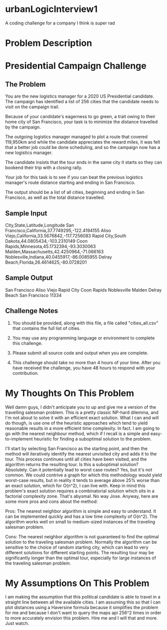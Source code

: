 # urbanLogicInterview1

A coding challenge for a company I think is super rad

# Problem Description

# Presidential Campaign Challenge

## The Problem

You are the new logistics manager for a 2020 US Presidential candidate. The
campaign has identified a list of 256 cities that the candidate needs to visit
on the campaign trail.

Because of your candidate's eagerness to go green, a trait owing to their home
city of San Francisco, your task is to minimize the distance travelled
by the campaign.

The outgoing logistics manager managed to plot a route that covered 119,950km
and while the candidate appreciates the reward miles, it was felt that a
better job could be done scheduling, and so the campaign now has a new
logistics manager.

The candidate insists that the tour ends in the same city it starts so they
can bookend their trip with a closing rally.

Your job for this task is to see if you can beat the previous logistics
manager's route distance starting and ending in San Francisco.

The output should be a list of all cities, beginning and ending in San
Francisco, as well as the total distance travelled.

## Sample Input

City,State,Latitude,Longitude
San Francisco,California,37.7749295,-122.4194155
Aliso Viejo,California,33.5676842,-117.7256083
Rapid City,South Dakota,44.0805434,-103.2310149
Coon Rapids,Minnesota,45.1732394,-93.3030063
Malden,Massachusetts,42.4250964,-71.066163
Noblesville,Indiana,40.0455917,-86.0085955
Delray Beach,Florida,26.4614625,-80.0728201

## Sample Output

San Francisco
Aliso Viejo
Rapid City
Coon Rapids
Noblesville
Malden
Delray Beach
San Francisco
11334

## Challenge Notes

1. You should be provided, along with this file, a file called
   "cities_all.csv" that contains the full list of cities.

2. You may use any programming language or environment to complete this
   challenge.

3. Please submit all source code and output when you
   are complete.

4. This challenge should take no more than 4 hours of your time. After you
   have received the challenge, you have 48 hours to respond with your
   contribution.

# My Thoughts On This Problem

Well damn guys, I didn't anticipate you to up and give me a version of the travelling salesman problem. This is a pretty classic NP-hard dilemma, and I'm not about to solve it with an efficient exact solution. What I can and will do though, is use one of the heuristic approaches which tend to yield reasonable results in a more efficient time complexity. In fact. I am going to go with the nearest neighbour method, which if I recall is a simple and easy-to-implement heuristic for finding a suboptimal solution to the problem.

I'll start by selecting San Francisco as the starting point, and then the method will iteratively identify the nearest unvisited city and adds it to the tour. This process continues until all cities have been visited, and the algorithm returns the resulting tour. Is this a suboptimal solution? Absolutely. Can it potentially lead to worst case routes? Yes, but it's not common. We could contrive a graph for which this methodology would yield worst-case results, but in reality it tends to average above 25% worse than an exact solution, which for O(n^2), I can live with. Keep in mind this problem's exact solution requires a combinatorial solution which sits in a factorial complexity zone. That's abysmal. No way Jose. Anyway, here are some more pros and cons about the method:

Pros:
The nearest neighbor algorithm is simple and easy to understand.
It can be implemented quickly and has a low time complexity of O(n^2).
The algorithm works well on small to medium-sized instances of the traveling salesman problem.

Cons:
The nearest neighbor algorithm is not guaranteed to find the optimal solution to the traveling salesman problem.
Normally the algorithm can be sensitive to the choice of random starting city, which can lead to very different solutions for different starting points.
The resulting tour may be significantly longer than the optimal tour, especially for large instances of the traveling salesman problem.

# My Assumptions On This Problem

I am making the assumption that this political candidate is able to travel in a straight line between all the available cities. I am assuming this so that I can plot distances using a Haversine formula because it simplifies the problem for me and because I don't want to query the maps api 256^2 times in order to more accurately envision this problem. Hire me and I will that and more. Just watch.
